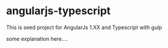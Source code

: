 # angularjs-typescript
This is seed project for AngularJs 1.XX and Typescript with gulp

some explanation here....
